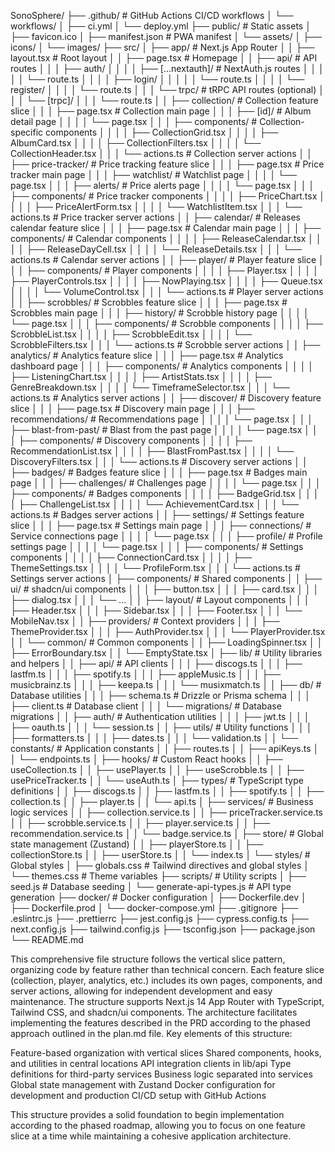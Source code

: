 SonoSphere/
├── .github/ # GitHub Actions CI/CD workflows
│ └── workflows/
│ ├── ci.yml
│ └── deploy.yml
├── public/ # Static assets
│ ├── favicon.ico
│ ├── manifest.json # PWA manifest
│ └── assets/
│ ├── icons/
│ └── images/
├── src/
│ ├── app/ # Next.js App Router
│ │ ├── layout.tsx # Root layout
│ │ ├── page.tsx # Homepage
│ │ ├── api/ # API routes
│ │ │ ├── auth/
│ │ │ │ ├── [...nextauth]/ # NextAuth.js routes
│ │ │ │ │ └── route.ts
│ │ │ │ ├── login/
│ │ │ │ │ └── route.ts
│ │ │ │ └── register/
│ │ │ │ └── route.ts
│ │ │ └── trpc/ # tRPC API routes (optional)
│ │ │ └── [trpc]/
│ │ │ └── route.ts
│ │ ├── collection/ # Collection feature slice
│ │ │ ├── page.tsx # Collection main page
│ │ │ ├── [id]/ # Album detail page
│ │ │ │ └── page.tsx
│ │ │ ├── components/ # Collection-specific components
│ │ │ │ ├── CollectionGrid.tsx
│ │ │ │ ├── AlbumCard.tsx
│ │ │ │ ├── CollectionFilters.tsx
│ │ │ │ └── CollectionHeader.tsx
│ │ │ └── actions.ts # Collection server actions
│ │ ├── price-tracker/ # Price tracking feature slice
│ │ │ ├── page.tsx # Price tracker main page
│ │ │ ├── watchlist/ # Watchlist page
│ │ │ │ └── page.tsx
│ │ │ ├── alerts/ # Price alerts page
│ │ │ │ └── page.tsx
│ │ │ ├── components/ # Price tracker components
│ │ │ │ ├── PriceChart.tsx
│ │ │ │ ├── PriceAlertForm.tsx
│ │ │ │ └── WatchlistItem.tsx
│ │ │ └── actions.ts # Price tracker server actions
│ │ ├── calendar/ # Releases calendar feature slice
│ │ │ ├── page.tsx # Calendar main page
│ │ │ ├── components/ # Calendar components
│ │ │ │ ├── ReleaseCalendar.tsx
│ │ │ │ ├── ReleaseDayCell.tsx
│ │ │ │ └── ReleaseDetails.tsx
│ │ │ └── actions.ts # Calendar server actions
│ │ ├── player/ # Player feature slice
│ │ │ ├── components/ # Player components
│ │ │ │ ├── Player.tsx
│ │ │ │ ├── PlayerControls.tsx
│ │ │ │ ├── NowPlaying.tsx
│ │ │ │ ├── Queue.tsx
│ │ │ │ └── VolumeControl.tsx
│ │ │ └── actions.ts # Player server actions
│ │ ├── scrobbles/ # Scrobbles feature slice
│ │ │ ├── page.tsx # Scrobbles main page
│ │ │ ├── history/ # Scrobble history page
│ │ │ │ └── page.tsx
│ │ │ ├── components/ # Scrobble components
│ │ │ │ ├── ScrobbleList.tsx
│ │ │ │ ├── ScrobbleEdit.tsx
│ │ │ │ └── ScrobbleFilters.tsx
│ │ │ └── actions.ts # Scrobble server actions
│ │ ├── analytics/ # Analytics feature slice
│ │ │ ├── page.tsx # Analytics dashboard page
│ │ │ ├── components/ # Analytics components
│ │ │ │ ├── ListeningChart.tsx
│ │ │ │ ├── ArtistStats.tsx
│ │ │ │ ├── GenreBreakdown.tsx
│ │ │ │ └── TimeframeSelector.tsx
│ │ │ └── actions.ts # Analytics server actions
│ │ ├── discover/ # Discovery feature slice
│ │ │ ├── page.tsx # Discovery main page
│ │ │ ├── recommendations/ # Recommendations page
│ │ │ │ └── page.tsx
│ │ │ ├── blast-from-past/ # Blast from the past page
│ │ │ │ └── page.tsx
│ │ │ ├── components/ # Discovery components
│ │ │ │ ├── RecommendationList.tsx
│ │ │ │ ├── BlastFromPast.tsx
│ │ │ │ └── DiscoveryFilters.tsx
│ │ │ └── actions.ts # Discovery server actions
│ │ ├── badges/ # Badges feature slice
│ │ │ ├── page.tsx # Badges main page
│ │ │ ├── challenges/ # Challenges page
│ │ │ │ └── page.tsx
│ │ │ ├── components/ # Badges components
│ │ │ │ ├── BadgeGrid.tsx
│ │ │ │ ├── ChallengeList.tsx
│ │ │ │ └── AchievementCard.tsx
│ │ │ └── actions.ts # Badges server actions
│ │ ├── settings/ # Settings feature slice
│ │ │ ├── page.tsx # Settings main page
│ │ │ ├── connections/ # Service connections page
│ │ │ │ └── page.tsx
│ │ │ ├── profile/ # Profile settings page
│ │ │ │ └── page.tsx
│ │ │ ├── components/ # Settings components
│ │ │ │ ├── ConnectionCard.tsx
│ │ │ │ ├── ThemeSettings.tsx
│ │ │ │ └── ProfileForm.tsx
│ │ │ └── actions.ts # Settings server actions
│ ├── components/ # Shared components
│ │ ├── ui/ # shadcn/ui components
│ │ │ ├── button.tsx
│ │ │ ├── card.tsx
│ │ │ ├── dialog.tsx
│ │ │ └── ...
│ │ ├── layout/ # Layout components
│ │ │ ├── Header.tsx
│ │ │ ├── Sidebar.tsx
│ │ │ ├── Footer.tsx
│ │ │ └── MobileNav.tsx
│ │ ├── providers/ # Context providers
│ │ │ ├── ThemeProvider.tsx
│ │ │ ├── AuthProvider.tsx
│ │ │ └── PlayerProvider.tsx
│ │ └── common/ # Common components
│ │ ├── LoadingSpinner.tsx
│ │ ├── ErrorBoundary.tsx
│ │ └── EmptyState.tsx
│ ├── lib/ # Utility libraries and helpers
│ │ ├── api/ # API clients
│ │ │ ├── discogs.ts
│ │ │ ├── lastfm.ts
│ │ │ ├── spotify.ts
│ │ │ ├── appleMusic.ts
│ │ │ ├── musicbrainz.ts
│ │ │ ├── keepa.ts
│ │ │ └── musixmatch.ts
│ │ ├── db/ # Database utilities
│ │ │ ├── schema.ts # Drizzle or Prisma schema
│ │ │ ├── client.ts # Database client
│ │ │ └── migrations/ # Database migrations
│ │ ├── auth/ # Authentication utilities
│ │ │ ├── jwt.ts
│ │ │ ├── oauth.ts
│ │ │ └── session.ts
│ │ ├── utils/ # Utility functions
│ │ │ ├── formatters.ts
│ │ │ ├── dates.ts
│ │ │ └── validation.ts
│ │ └── constants/ # Application constants
│ │ ├── routes.ts
│ │ ├── apiKeys.ts
│ │ └── endpoints.ts
│ ├── hooks/ # Custom React hooks
│ │ ├── useCollection.ts
│ │ ├── usePlayer.ts
│ │ ├── useScrobble.ts
│ │ ├── usePriceTracker.ts
│ │ └── useAuth.ts
│ ├── types/ # TypeScript type definitions
│ │ ├── discogs.ts
│ │ ├── lastfm.ts
│ │ ├── spotify.ts
│ │ ├── collection.ts
│ │ ├── player.ts
│ │ └── api.ts
│ ├── services/ # Business logic services
│ │ ├── collection.service.ts
│ │ ├── priceTracker.service.ts
│ │ ├── scrobble.service.ts
│ │ ├── player.service.ts
│ │ ├── recommendation.service.ts
│ │ └── badge.service.ts
│ ├── store/ # Global state management (Zustand)
│ │ ├── playerStore.ts
│ │ ├── collectionStore.ts
│ │ ├── userStore.ts
│ │ └── index.ts
│ └── styles/ # Global styles
│ ├── globals.css # Tailwind directives and global styles
│ └── themes.css # Theme variables
├── scripts/ # Utility scripts
│ ├── seed.js # Database seeding
│ └── generate-api-types.js # API type generation
├── docker/ # Docker configuration
│ ├── Dockerfile.dev
│ ├── Dockerfile.prod
│ └── docker-compose.yml
├── .gitignore
├── .eslintrc.js
├── .prettierrc
├── jest.config.js
├── cypress.config.ts
├── next.config.js
├── tailwind.config.js
├── tsconfig.json
├── package.json
└── README.md

This comprehensive file structure follows the vertical slice pattern, organizing code by feature rather than technical concern. Each feature slice (collection, player, analytics, etc.) includes its own pages, components, and server actions, allowing for independent development and easy maintenance.
The structure supports Next.js 14 App Router with TypeScript, Tailwind CSS, and shadcn/ui components. The architecture facilitates implementing the features described in the PRD according to the phased approach outlined in the plan.md file.
Key elements of this structure:

Feature-based organization with vertical slices
Shared components, hooks, and utilities in central locations
API integration clients in lib/api
Type definitions for third-party services
Business logic separated into services
Global state management with Zustand
Docker configuration for development and production
CI/CD setup with GitHub Actions

This structure provides a solid foundation to begin implementation according to the phased roadmap, allowing you to focus on one feature slice at a time while maintaining a cohesive application architecture.
